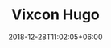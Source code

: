 ---
title: "Vixcon Hugo"
date: 2018-12-28T11:02:05+06:00 
# type dont remove or customize
type : "docs"
---